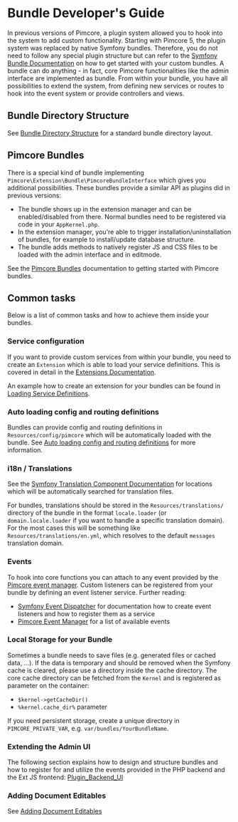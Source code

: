 # Bundle Developer's Guide

In previous versions of Pimcore, a plugin system allowed you to hook into the system to add custom functionality. Starting with
Pimcore 5, the plugin system was replaced by native Symfony bundles. Therefore, you do not need to follow any special
plugin structure but can refer to the [Symfony Bundle Documentation](http://symfony.com/doc/current/bundles.html) on how
to get started with your custom bundles. A bundle can do anything - in fact, core Pimcore functionalities like the admin
interface are implemented as bundle. From within your bundle, you have all possibilities to extend the system, from
defining new services or routes to hook into the event system or provide controllers and views.


## Bundle Directory Structure

See [Bundle Directory Structure](http://symfony.com/doc/current/bundles.html#bundle-directory-structure) for a standard
bundle directory layout.


## Pimcore Bundles

There is a special kind of bundle implementing `Pimcore\Extension\Bundle\PimcoreBundleInterface` which gives you additional
possibilities. These bundles provide a similar API as plugins did in previous versions:

* The bundle shows up in the extension manager and can be enabled/disabled from there. Normal bundles need to be registered
  via code in your `AppKernel.php`.
* In the extension manager, you're able to trigger installation/uninstallation of bundles, for example to install/update 
  database structure.
* The bundle adds methods to natively register JS and CSS files to be loaded with the admin interface and in editmode. 

See the [Pimcore Bundles](./05_Pimcore_Bundles.md) documentation to getting started with Pimcore bundles.


## Common tasks

Below is a list of common tasks and how to achieve them inside your bundles. 

### Service configuration

If you want to provide custom services from within your bundle, you need to create an `Extension` which is able to load
your service definitions. This is covered in detail in the [Extensions Documentation](http://symfony.com/doc/current/bundles/extension.html).

An example how to create an extension for your bundles can be found in
[Loading Service Definitions](./01_Loading_Service_Definitions.md).


### Auto loading config and routing definitions

Bundles can provide config and routing definitions in `Resources/config/pimcore` which will be automatically loaded with
the bundle. See [Auto loading config and routing definitions](./03_Auto_Loading_Config_And_Routing_Definitions.md) for
more information.


### i18n / Translations

See the [Symfony Translation Component Documentation](http://symfony.com/doc/current/translation.html#translation-resource-file-names-and-locations)
for locations which will be automatically searched for translation files.

For bundles, translations should be stored in the `Resources/translations/` directory of the bundle in the format `locale.loader`
(or `domain.locale.loader` if you want to handle a specific translation domain). For the most cases this will be something
like `Resources/translations/en.yml`, which resolves to the default `messages` translation domain.


### Events

To hook into core functions you can attach to any event provided by the [Pimcore event manager](../11_Event_API_and_Event_Manager.md).
Custom listeners can be registered from your bundle by defining an event listener service. Further reading:
 
* [Symfony Event Dispatcher](http://symfony.com/doc/current/event_dispatcher.html) for documentation how to create event
   listeners and how to register them as a service
* [Pimcore Event Manager](../11_Event_API_and_Event_Manager.md) for a list of available events


### Local Storage for your Bundle

Sometimes a bundle needs to save files (e.g. generated files or cached data, ...). If the data is temporary and should be
removed when the Symfony cache is cleared, please use a directory inside the cache directory. The core cache directory can
be fetched from the `Kernel` and is registered as parameter on the container:

* `$kernel->getCacheDir()`
* `%kernel.cache_dir%` parameter

If you need persistent storage, create a unique directory in `PIMCORE_PRIVATE_VAR`, e.g. `var/bundles/YourBundleName`.

### Extending the Admin UI

The following section explains how to design and structure bundles and how to register for and utilize the events provided
in the PHP backend and the Ext JS frontend: [Plugin_Backend_UI](./06_Plugin_Backend_UI.md)

### Adding Document Editables

See [Adding Document Editables](./09_Adding_Document_Editables.md)
